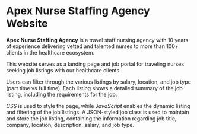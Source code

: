 # Apex Nurse Staffing Agency Website

**Apex Nurse Staffing Agency** is a travel staff nursing agency with 10 years of experience delivering vetted and talented nurses to more than 100+ clients in the healthcare ecosystem.

This website serves as a landing page and job portal for traveling nurses seeking job listings with our healthcare clients.

Users can filter through the various listings by salary, location, and job type (part time vs full time).  Each listing shows a detailed summary of the job listing, including the requirements for the job.

*CSS* is used to style the page, while *JavaScript* enables the dynamic listing and filtering of the job listings. A JSON-styled job class is used to maintain and store the job listing, containing the information regarding job title, company, location, description, salary, and job type.